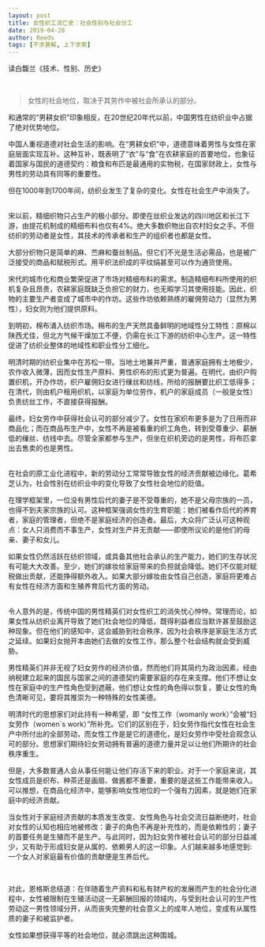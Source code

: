 ```yaml
---
layout: post
title: 女性织工消亡史：社会性别与社会分工
date: 2019-04-28
author: Reeds
tags: [不求甚解, 上下求索]
---
```


 读白馥兰《技术、性别、历史》

<!--- more --->

<br>

> 女性的社会地位，取决于其劳作中被社会所承认的部分。

和通常的“男耕女织”印象相反，在20世纪20年代以前，中国男性在纺织业中占据了绝对优势地位。

中国人重视道德对社会生活的影响。在“男耕女织”中，道德意味着男性与女性在家庭层面实现互补。这种互补，既表明了“衣”与“食”在农耕家庭的首要地位，也象征着国家与国民的道德契约：粮食和布匹是最通用的实物税，在国家财政上，女性与男性的劳动具有同等的重要性。

但在1000年到1700年间，纺织业发生了复杂的变化。女性在社会生产中消失了。

<br>宋以前，精细织物只占生产的极小部分。即使在丝织业发达的四川地区和长江下游，由提花机制成的精细布料也仅有4%。绝大多数织物出自农村妇女之手。不但纺织的劳动者是女性，其技术的传承者和生产的组织者也都是女性。

大部分织物只是简单的麻、苎麻和蚕丝制品。但它们不光是生活必需品，也是被广泛接受的商品和赋税形式。用平织法织成的平纹绢甚至可以作为通货使用。

宋代的城市化和商业繁荣促进了市场对精细布料的需求。制造精细布料所使用的织机复杂且昂贵，农耕家庭既缺乏负担它的财力，也无暇学习其使用技能。因此，织物的主要生产者变成了城市中的作坊。这些作坊依赖熟练的雇佣劳动力（显然为男性），妇女则为他们提供原料。

到明初，棉布涌入纺织市场。棉布的生产天然具备鲜明的地域性分工特性：原棉以陕西尤佳，但北方气候干燥加工不便，仍需在长江下游的纺织中心生产。这一特性促进了纺织业整体的地域性和职业性分工细化。

明清时期的纺织业集中在苏松一带。当地土地兼并严重，普通家庭拥有土地极少，农作收入微薄，因而女性生产原料、男性织布的形式更为普遍。在明代，由织户购置织机，开办作坊，织户雇佣妇女进行缫丝和纺线，所给的报酬要比织工低得多；在清代，则由机户租用织机，以家庭为单位劳作，机户的家庭成员（一般是女性）负责纺丝工作，不直接获得报酬。

最终，妇女劳作中获得社会认可的部分减少了。女性在家织布更多是为了日用而非商品化；而在商品布生产中，女性不再是被看重的织工角色，转到受尊重少、薪酬低的缫丝、纺线中去。尽管全家都参与生产，但坐在织机旁边的是男性，将布匹拿出去售卖的也是男性。

<br>在社会的原工业化进程中，新的劳动分工常常导致女性的经济贡献被边缘化。葛希芝认为，社会性别在纺织业中的变化导致了女性社会地位的贬值。

在理学框架里，一位没有男性后代的妻子是不受尊重的，她不是父母宗族的一员，也得不到夫家宗族的认可。这种框架强调女性的生育职能：她们被看作后代的养育者，家庭的管理者，但绝不是家庭经济的创造者。最后，大众将广泛认可这种观点：女人只消费而不事生产，女性对生产并无贡献——即使所议论的是他们的母亲、妻子和女儿。

如果女性仍然活跃在纺织领域，或具备其他社会承认的生产能力，她们的生存状况有可能大大改善。至少，她们的嫁妆给家庭带来的负担就会降低。她们不仅能对赋税做出贡献，还能挣得额外收入。如果大部分嫁妆由女性自己创造，家庭将更难占有女性在经济方面和生殖养育后代方面的劳动。

<br>令人意外的是，传统中国的男性精英们对女性织工的消失忧心忡忡。常理而论，如果女性从纺织业离开导致了她们社会地位的降低，既得利益者应当默许甚至鼓励这种现象。但在他们的感知中，这会威胁到社会秩序，因为社会秩序是家庭生活方式之延续。如果妇女抛开本由她们去做的女性工作，那么整个社会结构就会受到威胁。

男性精英们并非无视了妇女劳作的经济价值，然而他们将其简约为政治因素，经由纳税建立起来的国民与国家之间的道德契约需要家庭的存在来支撑。他们不想让女性在家庭中的生产性角色受到遮蔽，他们想让女性的角色得以恢复，要让女性的角色清晰可见，要将其推崇为一种特殊的女性美德。

明清时代的思想家们对此持有一种希望，即 “女性工作（womanly work）”会被“妇女劳作（women`s work）”所补充。它们的区别在于，妇女劳作指代女性在社会生产中所付出的全部劳动，而女性工作是是它的道德化，是妇女劳作中受社会观念认可的部分。思想家们期待妇女劳动拥有普遍的道德力量并足以让他们所期许的社会秩序重生。

但是，大多数普通人会从事任何能让他们存活下来的职业。对于一个家庭来说，其女性成员是织布、种茶还是画扇、做酱都不重要，重要的是这些工作能带来收入。可以推想，在商品化经济中，能够影响女性地位的一个强有力因素，就是她们在家庭中的经济贡献。

当女性对于家庭经济贡献的本质发生改变、女性角色与社会交流日益断绝时，社会对女性的认知也相应地被修改：妻子的角色不再是补充性的，而是依赖性的；妻子的首要任务是生殖而不是生产。与此同时，因为妇女劳作被社会认可的部分日益减少，又有助于形成妇女是从属的、依赖男人的这一印象。人们越来越多地感觉到:一个女人对家庭最有价值的贡献便是生养后代。

<br>

对此，恩格斯总结道：在伴随着生产资料和私有财产权的发展而产生的社会分化进程中，女性被限制在生殖活动这一无薪酬回报的领域内，与受到社会认可的生产性劳动这一男性领域分开，从而丧失完整的社会意义上的成年人地位，变成有从属性质的妻子和被监护者。

女性如果想获得平等的社会地位，就必须跳出这种围城。